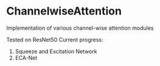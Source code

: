 # ChannelwiseAttention
Implementation of various channel-wise attention modules

Tested on ResNet50
Current progress:
1. Squeeze and Excitation Network
2. ECA-Net
